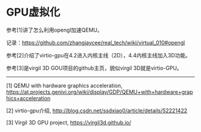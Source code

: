# GPU虚拟化


参考[1]讲了怎么利用opengl加速QEMU。

记录：https://github.com/zhangjaycee/real_tech/wiki/virtual_010#opengl

参考[2]介绍了virtio-gpu在4.2进入内核主线（2D），4.4内核主线加入3D功能。

参考[3]是virgil 3D GOU项目的github主页，貌似virgil 3D就是virtio-GPU。

---

[1] QEMU with hardware graphics acceleration, https://at.projects.genivi.org/wiki/display/GDP/QEMU+with+hardware+graphics+acceleration

[2] virtio-gpu介绍, http://blog.csdn.net/ssdxiao0/article/details/52221422

[3] Virgil 3D GPU project, https://virgil3d.github.io/